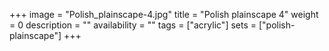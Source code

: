 +++
image = "Polish_plainscape-4.jpg"
title = "Polish plainscape 4"
weight = 0
description = ""
availability = ""
tags = ["acrylic"]
sets = ["polish-plainscape"]
+++
